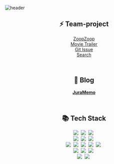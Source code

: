 ![header](https://capsule-render.vercel.app/api?type=waving&color=gradient&height=300&section=header&text=Hi,%20I'm%20Juram&fontSize=60&fontAlignY=35&animation=twinkling&desc=안녕하세요.%20이주람의%20개인%20레포지토리입니다.&descAlignY=50)


<div align="center"><h2>⚡ Team-project</h2></div>

<div align="center">
  
[ZoopZoop](https://github.com/JuramLee/ZoopzoopMarket)   
[Movie Trailer](https://github.com/JuramLee/Movie_Trailer_project)  
[Git Issue](https://github.com/Frontend-TEAM1/React_Open-API_project)  
[Search](https://github.com/Frontend-TEAM1/Search)  
</div>

<br />

<h2 align="center">📗 Blog</h2>
<div align="center">
  
**[JuraMemo](https://juramemo.tistory.com)**
</div>
<br />

<h2 align="center">📚 Tech Stack</h2>

<p align="center">
  <img src="https://img.shields.io/badge/HTML5-E34F26?style=flat-square&logo=HTML5&logoColor=white"/>&nbsp
  <img src="https://img.shields.io/badge/CSS3-1572B6?style=flat-square&logo=CSS3&logoColor=white"/>&nbsp
  <img src="https://img.shields.io/badge/Javascript-ffb13b?style=flat-square&logo=javascript&logoColor=white"/>&nbsp 
    <br />
  <img src="https://img.shields.io/badge/React-61DAFB?style=flat-square&logo=React&logoColor=white"/>&nbsp 
  <img src="https://img.shields.io/badge/ReactRouter-CA4245?style=flat-square&logo=ReactRouter&logoColor=white"/>&nbsp 
  <img src="https://img.shields.io/badge/ReactQuery-FF4154?style=flat-square&logo=ReactQuery&logoColor=white"/>&nbsp
  <br />
  <img src="https://img.shields.io/badge/Redux-764ABC?style=flat-square&logo=Redux&logoColor=white"/>&nbsp 
  <img src="https://img.shields.io/badge/ReduxToolkit-764ABC?style=flat-square&logo=Redux&logoColor=white"/>&nbsp 
  <img src="https://img.shields.io/badge/Recoil-007AE4?style=flat-square&logo=Recoil&logoColor=white"/>&nbsp 
  <img src="https://img.shields.io/badge/Axios-5A29E4?style=flat-square&logo=Axios&logoColor=white"/>&nbsp
  <img src="https://img.shields.io/badge/ReactHookForm-EC5990?style=flat-square&logo=ReactHookForm&logoColor=white"/>&nbsp
    <br />
  <img src="https://img.shields.io/badge/KakaoMap-FFCD00?style=flat-square&logo=Kakao&logoColor=black"/>&nbsp
  <img src="https://img.shields.io/badge/Swiper-6332F6?style=flat-square&logo=Swiper&logoColor=white"/>&nbsp
  <img src="https://img.shields.io/badge/Mui-007FFF?style=flat-square&logo=Mui&logoColor=white"/>&nbsp
    <br />
  <img src="https://img.shields.io/badge/StyledComponents-DB7093?style=flat-square&logo=styledcomponents&logoColor=white"/>&nbsp
  <img src="https://img.shields.io/badge/TailwindCSS-06B6D4?style=flat-square&logo=TailwindCSS&logoColor=white"/>&nbsp
</p>

<br />
